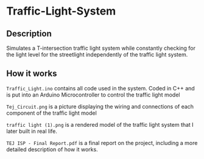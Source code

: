 # Traffic-Light-System

## Description
Simulates a T-intersection traffic light system while constantly checking for the light level for the streetlight independently of the traffic light system.

## How it works
`Traffic_Light.ino` contains all code used in the system. Coded in C++ and is put into an Arduino Microcontroller to control the traffic light model

`Tej_Circuit.png` is a picture displaying the wiring and connections of each component of the traffic light model

`traffic light (1).png` is a rendered model of the traffic light system that I later built in real life. 

`TEJ ISP - Final Report.pdf` is a final report on the project, including a more detailed description of how it works.
